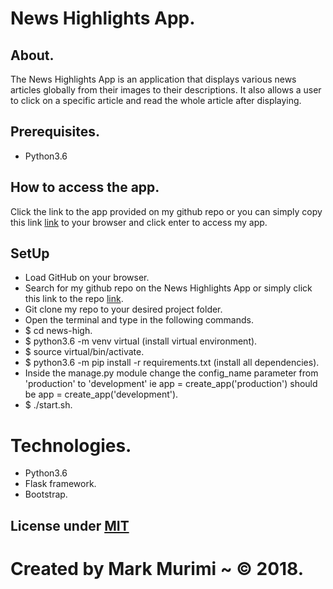 # News Highlights App.
## About.
The News Highlights App is an application that displays various news articles globally from their images to their descriptions. It also allows a user to click on a specific article and read the whole article after displaying.

## Prerequisites.
* Python3.6

## How to access the app.
Click the link to the app provided on my github repo or you can simply copy this link [link]() to your browser and click enter to access my app.

## SetUp
* Load GitHub on your browser.
* Search for my github repo on the News Highlights App or simply click this link to the repo [link](https://github.com/markmurimi/news-high).
* Git clone my repo to your desired project folder.
* Open the terminal and type in the following commands.
* $ cd news-high.
* $ python3.6 -m venv virtual (install virtual environment).
* $ source virtual/bin/activate.
* $ python3.6 -m pip install -r requirements.txt (install all dependencies).
* Inside the manage.py module change the config_name parameter from 'production' to 'development' ie app = create_app('production') should be app = create_app('development').
* $ ./start.sh.

# Technologies.
* Python3.6
* Flask framework.
* Bootstrap.

## License under [MIT](https://github.com/markmurimi/news-high/blob/master/LICENSE)
# Created by Mark Murimi ~ © 2018.